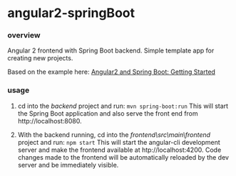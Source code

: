 # angular2-springBoot

### overview
Angular 2 frontend with Spring Boot backend. Simple template app for creating new projects.

Based on the example here: [Angular2 and Spring Boot: Getting Started](https://blog.jdriven.com/2016/12/angular2-spring-boot-getting-started)

### usage
1. cd into the _backend_ project and run: `mvn spring-boot:run`
This will start the Spring Boot application and also serve the front end from http://localhost:8080.

2. With the backend running, cd into the _frontend\src\main\frontend_ project and run: `npm start`
This will start the angular-cli development server and make the frontend available at htp://localhost:4200. Code changes made to the frontend will be automatically reloaded by the dev server and be immediately visible.
